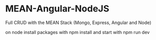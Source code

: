 # MEAN-Angular-NodeJS
Full CRUD with the MEAN Stack (Mongo, Express, Angular and Node)

on node install packages with npm install and start with npm run dev
